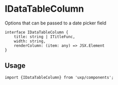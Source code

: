 # IDataTableColumn




Options that can be passed to a date picker field




```tsx
interface IDataTableColumn {
    title: string | ITitleFunc,
    width: string,
    renderColumn: (item: any) => JSX.Element
}
```

## Usage



```tsx
import {IDataTableColumn} from 'uxp/components';
```

